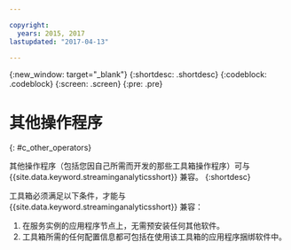 ```yaml
---

copyright:
  years: 2015, 2017
lastupdated: "2017-04-13"

---
```


<!-- Attribute definitions -->
{:new_window: target="_blank"}
{:shortdesc: .shortdesc}
{:codeblock: .codeblock}
{:screen: .screen}
{:pre: .pre}

# 其他操作程序
{: #c_other_operators}

其他操作程序（包括您因自己所需而开发的那些工具箱操作程序）可与 {{site.data.keyword.streaminganalyticsshort}} 兼容。
{:shortdesc}

工具箱必须满足以下条件，才能与 {{site.data.keyword.streaminganalyticsshort}} 兼容：

1. 在服务实例的应用程序节点上，无需预安装任何其他软件。
2. 工具箱所需的任何配置信息都可包括在使用该工具箱的应用程序捆绑软件中。

